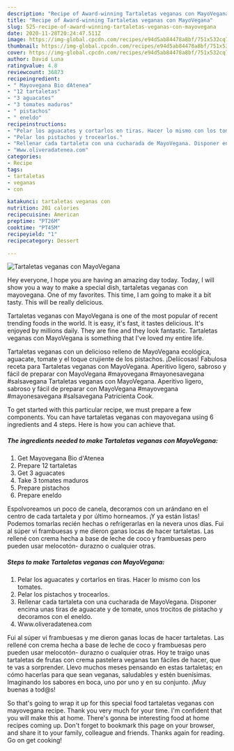 ```yaml
---
description: "Recipe of Award-winning Tartaletas veganas con MayoVegana"
title: "Recipe of Award-winning Tartaletas veganas con MayoVegana"
slug: 525-recipe-of-award-winning-tartaletas-veganas-con-mayovegana
date: 2020-11-28T20:24:47.511Z
image: https://img-global.cpcdn.com/recipes/e94d5ab84478a8bf/751x532cq70/tartaletas-veganas-con-mayovegana-foto-principal.jpg
thumbnail: https://img-global.cpcdn.com/recipes/e94d5ab84478a8bf/751x532cq70/tartaletas-veganas-con-mayovegana-foto-principal.jpg
cover: https://img-global.cpcdn.com/recipes/e94d5ab84478a8bf/751x532cq70/tartaletas-veganas-con-mayovegana-foto-principal.jpg
author: David Luna
ratingvalue: 4.8
reviewcount: 36873
recipeingredient:
- " Mayovegana Bio dAtenea"
- "12 tartaletas"
- "3 aguacates"
- "3 tomates maduros"
- " pistachos"
- " eneldo"
recipeinstructions:
- "Pelar los aguacates y cortarlos en tiras. Hacer lo mismo con los tomates."
- "Pelar los pistachos y trocearlos."
- "Rellenar cada tartaleta con una cucharada de MayoVegana. Disponer encima unas tiras de aguacate y de tomate, unos trocitos de pistacho y decoramos con el eneldo."
- "Www.oliveradatenea.com"
categories:
- Recipe
tags:
- tartaletas
- veganas
- con

katakunci: tartaletas veganas con 
nutrition: 201 calories
recipecuisine: American
preptime: "PT26M"
cooktime: "PT45M"
recipeyield: "1"
recipecategory: Dessert

---
```



![Tartaletas veganas con MayoVegana](https://img-global.cpcdn.com/recipes/e94d5ab84478a8bf/751x532cq70/tartaletas-veganas-con-mayovegana-foto-principal.jpg)

Hey everyone, I hope you are having an amazing day today. Today, I will show you a way to make a special dish, tartaletas veganas con mayovegana. One of my favorites. This time, I am going to make it a bit tasty. This will be really delicious.

Tartaletas veganas con MayoVegana is one of the most popular of recent trending foods in the world. It is easy, it's fast, it tastes delicious. It's enjoyed by millions daily. They are fine and they look fantastic. Tartaletas veganas con MayoVegana is something that I've loved my entire life.

Tartaletas veganas con un delicioso relleno de MayoVegana ecológica, aguacate, tomate y el toque crujiente de los pistachos. ¡Deliicosas! Fabulosa receta para Tartaletas veganas con MayoVegana. Aperitivo ligero, sabroso y fácil de preparar con MayoVegana #mayovegana #mayonesavegana #salsavegana Tartaletas veganas con MayoVegana. Aperitivo ligero, sabroso y fácil de preparar con MayoVegana #mayovegana #mayonesavegana #salsavegana Patricienta Cook.


To get started with this particular recipe, we must prepare a few components. You can have tartaletas veganas con mayovegana using 6 ingredients and 4 steps. Here is how you can achieve that.

<!--inarticleads1-->

##### The ingredients needed to make Tartaletas veganas con MayoVegana:

1. Get  Mayovegana Bio d&#39;Atenea
1. Prepare 12 tartaletas
1. Get 3 aguacates
1. Take 3 tomates maduros
1. Prepare  pistachos
1. Prepare  eneldo


Espolvoreamos un poco de canela, decoramos con un arándano en el centro de cada tartaleta y por último horneamos. ¡Y ya están listas! Podemos tomarlas recién hechas o refrigerarlas en la nevera unos días. Fui al súper vi frambuesas y me dieron ganas locas de hacer tartaletas. Las rellené con crema hecha a base de leche de coco y frambuesas pero pueden usar melocotón- durazno o cualquier otras. 

<!--inarticleads2-->

##### Steps to make Tartaletas veganas con MayoVegana:

1. Pelar los aguacates y cortarlos en tiras. Hacer lo mismo con los tomates.
1. Pelar los pistachos y trocearlos.
1. Rellenar cada tartaleta con una cucharada de MayoVegana. Disponer encima unas tiras de aguacate y de tomate, unos trocitos de pistacho y decoramos con el eneldo.
1. Www.oliveradatenea.com


Fui al súper vi frambuesas y me dieron ganas locas de hacer tartaletas. Las rellené con crema hecha a base de leche de coco y frambuesas pero pueden usar melocotón- durazno o cualquier otras. Hoy te traigo unas tartaletas de frutas con crema pastelera veganas tan fáciles de hacer, que te vas a sorprender. Llevo muchos meses pensando en estas tartaletas; en cómo hacerlas para que sean veganas, saludables y estén buenísimas. Imaginando los sabores en boca, uno por uno y en su conjunto. ¡Muy buenas a tod@s! 

So that's going to wrap it up for this special food tartaletas veganas con mayovegana recipe. Thank you very much for your time. I'm confident that you will make this at home. There's gonna be interesting food at home recipes coming up. Don't forget to bookmark this page on your browser, and share it to your family, colleague and friends. Thanks again for reading. Go on get cooking!
